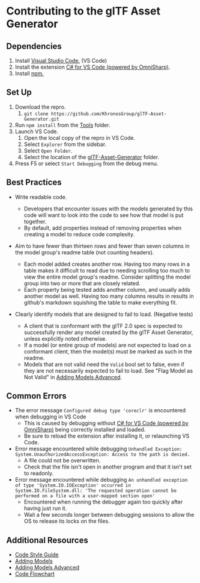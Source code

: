 # Contributing to the glTF Asset Generator

## Dependencies
1. Install [Visual Studio Code.](https://code.visualstudio.com/Download) (VS Code)
2. Install the extension [C# for VS Code (powered by OmniSharp)](https://marketplace.visualstudio.com/items?itemName=ms-vscode.csharp).
3. Install [npm.](https://www.npmjs.com/get-npm)

## Set Up
1. Download the repro.
    1. `git clone https://github.com/KhronosGroup/glTF-Asset-Generator.git`
2. Run `npm install` from the [Tools](Tools) folder.
3. Launch VS Code.
    1. Open the local copy of the repro in VS Code.
    2. Select `Explorer` from the sidebar.
    3. Select `Open Folder`.
    4. Select the location of the [glTF-Asset-Generator](https://github.com/KhronosGroup/glTF-Asset-Generator) folder.
5. Press F5 or select `Start Debugging` from the debug menu.

## Best Practices
+ Write readable code.
  + Developers that encounter issues with the models generated by this code will want to look into the code to see how that model is put together.
  + By default, add properties instead of removing properties when creating a model to reduce code complexity.

+ Aim to have fewer than thirteen rows and fewer than seven columns in the model group's readme table (not counting headers).
  + Each model added creates another row. Having too many rows in a table makes it difficult to read due to needing scrolling too much to view the entire model group's readme. Consider splitting the model group into two or more that are closely related.
  + Each property being tested adds another column, and usually adds another model as well. Having too many columns results in results in github's markdown squishing the table to make everything fit.

+ Clearly identify models that are designed to fail to load. (Negative tests)
  + A client that is conformant with the glTF 2.0 spec is expected to successfully render any model created by the glTF Asset Generator, unless explicitly noted otherwise.
  + If a model (or entire group of models) are not expected to load on a conformant client, then the model(s) must be marked as such in the readme.
  + Models that are not valid need the `Valid` bool set to false, even if they are not necessarily expected to fail to load. See "Flag Model as Not Valid" in [Adding Models Advanced](Documents/Adding_Models_Advanced.md).

## Common Errors
+ The error message `Configured debug type 'coreclr'` is encountered when debugging in VS Code
  + This is caused by debugging without [C# for VS Code (powered by OmniSharp)](https://marketplace.visualstudio.com/items?itemName=ms-vscode.csharp) being correctly installed and loaded.
  + Be sure to reload the extension after installing it, or relaunching VS Code.
+ Error message encountered while debugging `Unhandled Exception: System.UnauthorizedAccessException: Access to the path is denied.`
  + A file could not be overwritten.
  + Check that the file isn't open in another program and that it isn't set to readonly.
+ Error message encountered while debugging `An unhandled exception of type 'System.IO.IOException' occurred in System.IO.FileSystem.dll: 'The requested operation cannot be performed on a file with a user-mapped section open'`
    + Encountered when running the debugger again too quickly after having just run it.
    + Wait a few seconds longer between debugging sessions to allow the OS to release its locks on the files.

## Additional Resources
+ [Code Style Guide](Documentation/Code_Style_Guide.md)
+ [Adding Models](Documentation/Adding_Models.md)
+ [Adding Models Advanced](Documentation/Adding_Models_Advanced.md)
+ [Code Flowchart](Source/Resources/Figures/CodeFlowchart.png)
